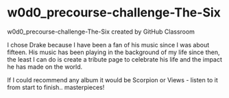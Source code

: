 # w0d0_precourse-challenge-The-Six
w0d0_precourse-challenge-The-Six created by GitHub Classroom

I chose Drake because I have been a fan of his music since I was about fifteen.
His music has been playing in the background of my life since then, the least I can
do is create a tribute page to celebrate his life and the impact he has made on the world. 

If I could recommend any album it would be Scorpion or Views - listen to it from start to finish.. masterpieces!
